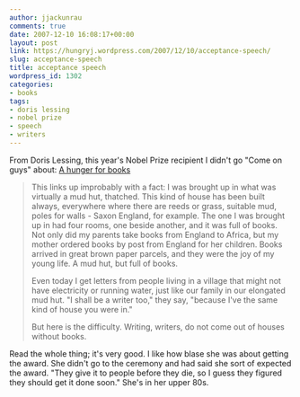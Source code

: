 ```yaml
---
author: jjackunrau
comments: true
date: 2007-12-10 16:08:17+00:00
layout: post
link: https://hungryj.wordpress.com/2007/12/10/acceptance-speech/
slug: acceptance-speech
title: acceptance speech
wordpress_id: 1302
categories:
- books
tags:
- doris lessing
- nobel prize
- speech
- writers
---
```


From Doris Lessing, this year's Nobel Prize recipient I didn't go "Come on guys" about: [A hunger for books](http://books.guardian.co.uk/review/story/0,,2223780,00.html)

<blockquote>This links up improbably with a fact: I was brought up in what was virtually a mud hut, thatched. This kind of house has been built always, everywhere where there are reeds or grass, suitable mud, poles for walls - Saxon England, for example. The one I was brought up in had four rooms, one beside another, and it was full of books. Not only did my parents take books from England to Africa, but my mother ordered books by post from England for her children. Books arrived in great brown paper parcels, and they were the joy of my young life. A mud hut, but full of books.

Even today I get letters from people living in a village that might not have electricity or running water, just like our family in our elongated mud hut. "I shall be a writer too," they say, "because I've the same kind of house you were in."

But here is the difficulty. Writing, writers, do not come out of houses without books.</blockquote>

Read the whole thing; it's very good. I like how blase she was about getting the award. She didn't go to the ceremony and had said she sort of expected the award. "They give it to people before they die, so I guess they figured they should get it done soon." She's in her upper 80s.
